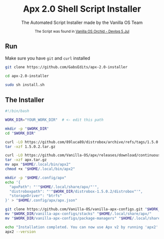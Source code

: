 <div align="center">
<h1>Apx 2.0 Shell Script Installer</h1>
<p>The Automated Script Installer made by the Vanilla OS Team</p>
<sup>The Script was found in <a href="https://vanillaos.org/2023/07/05/vanilla-os-orchid-devlog.html">Vanilla OS Orchid - Devlog 5 Jul</a></sup>
</div>

## Run
Make sure you have `git` and `curl` installed 
```bash
git clone https://github.com/GabsEdits/apx-2.0-installer
```
```bash
cd apx-2.0-installer
```
```bash
sudo sh install.sh
```

## The Installer
```bash
#!/bin/bash

WORK_DIR="YOUR_WORK_DIR"  # <- edit this path

mkdir -p "$WORK_DIR"
cd "$WORK_DIR"

curl -LO https://github.com/89luca89/distrobox/archive/refs/tags/1.5.0.2.tar.gz
tar -xzf 1.5.0.2.tar.gz

curl -LO https://github.com/Vanilla-OS/apx/releases/download/continuous/apx.tar.gz
tar -xzf apx.tar.gz
mv apx "$HOME/.local/bin/apx2"
chmod +x "$HOME/.local/bin/apx2"

mkdir -p "$HOME/.config/apx"
echo '{
  "apxPath": "'"$HOME/.local/share/apx/"'",
  "distroboxpath": "'"$WORK_DIR/distrobox-1.5.0.2/distrobox"'",
  "storageDriver": "btrfs"
}' > "$HOME/.config/apx/apx.json"

git clone https://github.com/Vanilla-OS/vanilla-apx-configs.git "$WORK_DIR/vanilla-apx-configs"
mv "$WORK_DIR/vanilla-apx-configs/stacks" "$HOME/.local/share/apx/"
mv "$WORK_DIR/vanilla-apx-configs/package-managers" "$HOME/.local/share/apx/"

echo "Installation completed. You can now use Apx v2 by running 'apx2'."
apx2 --version
```
